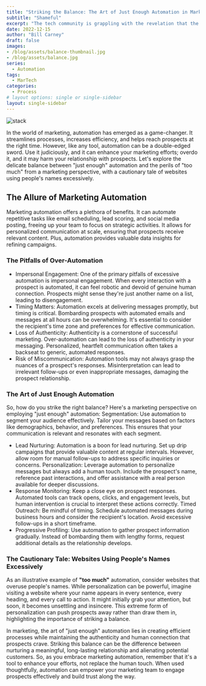 ```yaml
---
title: "Striking the Balance: The Art of Just Enough Automation in Marketing"
subtitle: "Shameful"
excerpt: "The tech community is grappling with the revelation that the DevTernity conference knowingly deceived attendees by fabricating speaker profiles. The audacious act involved creating imaginary personas, including the prominent figures Anna Boyko, Alina Prokhoda, Natalie Stadler, and Julia Kirsina."
date: 2022-12-15
author: "Bill Carney"
draft: false
images:
- /blog/assets/balance-thumbnail.jpg
- /blog/assets/balance.jpg
series:
  - Automation
tags:
  - MarTech
categories:
  - Process
# layout options: single or single-sidebar
layout: single-sidebar
---
```


![stack](/blog/assets/balance.jpg)

In the world of marketing, automation has emerged as a game-changer. It streamlines processes, increases efficiency, and helps reach prospects at the right time. However, like any tool, automation can be a double-edged sword. Use it judiciously, and it can enhance your marketing efforts; overdo it, and it may harm your relationship with prospects. Let's explore the delicate balance between "just enough" automation and the perils of "too much" from a marketing perspective, with a cautionary tale of websites using people's names excessively.

## The Allure of Marketing Automation
Marketing automation offers a plethora of benefits. It can automate repetitive tasks like email scheduling, lead scoring, and social media posting, freeing up your team to focus on strategic activities. It allows for personalized communication at scale, ensuring that prospects receive relevant content. Plus, automation provides valuable data insights for refining campaigns.

### The Pitfalls of Over-Automation
- Impersonal Engagement: One of the primary pitfalls of excessive automation is impersonal engagement. When every interaction with a prospect is automated, it can feel robotic and devoid of genuine human connection. Prospects might sense they're just another name on a list, leading to disengagement.
- Timing Matters: Automation excels at delivering messages promptly, but timing is critical. Bombarding prospects with automated emails and messages at all hours can be overwhelming. It's essential to consider the recipient's time zone and preferences for effective communication.
- Loss of Authenticity: Authenticity is a cornerstone of successful marketing. Over-automation can lead to the loss of authenticity in your messaging. Personalized, heartfelt communication often takes a backseat to generic, automated responses.
- Risk of Miscommunication: Automation tools may not always grasp the nuances of a prospect's responses. Misinterpretation can lead to irrelevant follow-ups or even inappropriate messages, damaging the prospect relationship.

### The Art of Just Enough Automation
So, how do you strike the right balance? Here's a marketing perspective on employing "just enough" automation:
Segmentation: Use automation to segment your audience effectively. Tailor your messages based on factors like demographics, behavior, and preferences. This ensures that your communication is relevant and resonates with each segment.
- Lead Nurturing: Automation is a boon for lead nurturing. Set up drip campaigns that provide valuable content at regular intervals. However, allow room for manual follow-ups to address specific inquiries or concerns.
Personalization: Leverage automation to personalize messages but always add a human touch. Include the prospect's name, reference past interactions, and offer assistance with a real person available for deeper discussions.
- Response Monitoring: Keep a close eye on prospect responses. Automated tools can track opens, clicks, and engagement levels, but human intervention is crucial to interpret these actions correctly.
Timed Outreach: Be mindful of timing. Schedule automated messages during business hours and consider the recipient's location. Avoid excessive follow-ups in a short timeframe.
- Progressive Profiling: Use automation to gather prospect information gradually. Instead of bombarding them with lengthy forms, request additional details as the relationship develops.

### The Cautionary Tale: Websites Using People's Names Excessively
As an illustrative example of **"too much"** automation, consider websites that overuse people's names. While personalization can be powerful, imagine visiting a website where your name appears in every sentence, every heading, and every call to action. It might initially grab your attention, but soon, it becomes unsettling and insincere. This extreme form of personalization can push prospects away rather than draw them in, highlighting the importance of striking a balance.

In marketing, the art of "just enough" automation lies in creating efficient processes while maintaining the authenticity and human connection that prospects crave. Striking this balance can be the difference between nurturing a meaningful, long-lasting relationship and alienating potential customers. So, as you embrace marketing automation, remember that it's a tool to enhance your efforts, not replace the human touch. When used thoughtfully, automation can empower your marketing team to engage prospects effectively and build trust along the way.
